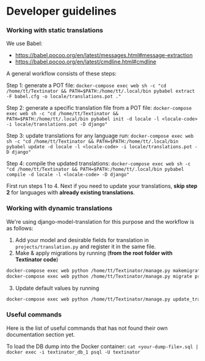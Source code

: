 # Developer guidelines

### Working with static translations
We use Babel:
  - https://babel.pocoo.org/en/latest/messages.html#message-extraction
  - https://babel.pocoo.org/en/latest/cmdline.html#cmdline

A general workflow consists of these steps:

Step 1: generate a POT file:
`docker-compose exec web sh -c "cd /home/tt/Textinator && PATH=$PATH:/home/tt/.local/bin pybabel extract -F babel.cfg -o locale/translations.pot ."`

Step 2: generate a specific translation file from a POT file:
`docker-compose exec web sh -c "cd /home/tt/Textinator && PATH=$PATH:/home/tt/.local/bin pybabel init -d locale -l <locale-code> -i locale/translations.pot -D django"`

Step 3: update translations for any language run:
`docker-compose exec web sh -c "cd /home/tt/Textinator && PATH=$PATH:/home/tt/.local/bin pybabel update -d locale -l <locale-code> -i locale/translations.pot -D django"`

Step 4: compile the updated translations:
`docker-compose exec web sh -c "cd /home/tt/Textinator && PATH=$PATH:/home/tt/.local/bin pybabel compile -d locale -l <locale-code> -D django"`

First run steps 1 to 4. Next if you need to update your translations, **skip step 2** for languages with **already existing translations**.

### Working with dynamic translations
We're using django-model-translation for this purpose and the workflow is as follows:
 1. Add your model and desirable fields for translation in `projects/translation.py` and register it in the same file.
 2. Make & apply migrations by running (**from the root folder with Textinator code**)
 ```bash
 docker-compose exec web python /home/tt/Textinator/manage.py makemigrations projects
 docker-compose exec web python /home/tt/Textinator/manage.py migrate projects --noinput
 ```
 3. Update default values by running
 ```bash
 docker-compose exec web python /home/tt/Textinator/manage.py update_translation_fields projects
 ```

### Useful commands
Here is the list of useful commands that has not found their own documentation section yet.

To load the DB dump into the Docker container:
`cat <your-dump-file>.sql | docker exec -i textinator_db_1 psql -U textinator`
